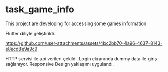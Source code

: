 # task_game_info
This project are developing for accessing some games information

Flutter diliyle geliştirildi.

https://github.com/user-attachments/assets/4bc2bb70-4a96-4637-8143-e8ecd8e9a9c9


HTTP servisi ile api verileri çekildi. 
Login ekranında dummy data ile giriş sağlanıyor. 
Responsive Design yaklaşımı uygulandı.


